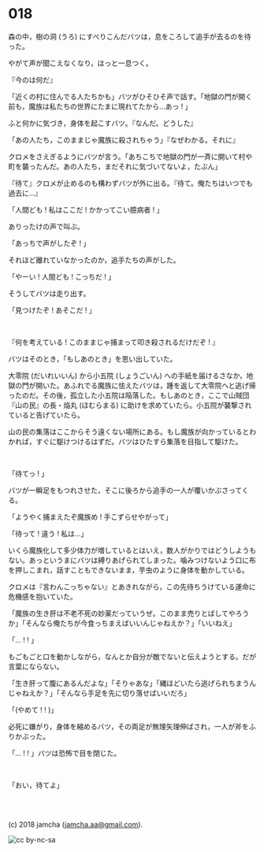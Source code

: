 

# 018

森の中，樹の洞 (うろ) にすべりこんだバツは，息をころして追手が去るのを待った。  

やがて声が聞こえなくなり，ほっと一息つく。  

『今のは何だ』  

「近くの村に住んでる人たちかも」バツがひそひそ声で話す。「地獄の門が開く前も，魔族は私たちの世界にたまに現れてたから…あっ ! 」  

ふと何かに気づき，身体を起こすバツ。『なんだ。どうした』  

「あの人たち，このままじゃ魔族に殺されちゃう」『なぜわかる。それに』  

クロメをさえぎるようにバツが言う。「あちこちで地獄の門が一斉に開いて村や町を襲ったんだ。あの人たち，まだそれに気づいてないよ，たぶん」  

『待て』クロメが止めるのも構わずバツが外に出る。『待て。俺たちはいつでも過去に…』  

「人間ども ! 私はここだ ! かかってこい臆病者 ! 」  

ありったけの声で叫ぶ。  

「あっちで声がしたぞ ! 」  

それほど離れていなかったのか，追手たちの声がした。  

「やーい ! 人間ども ! こっちだ ! 」  

そうしてバツは走り出す。  

「見つけたぞ ! あそこだ ! 」  

<br>  

『何を考えている ! このままじゃ捕まって叩き殺されるだけだぞ ! 』  

バツはそのとき，「もしあのとき」を思い出していた。  

大零院 (だいれいいん) から小五院 (しょうごいん) への手紙を届けるさなか，地獄の門が開いた。あふれでる魔族に怯えたバツは，踵を返して大零院へと逃げ帰ったのだ。その後，孤立した小五院は陥落した。もしあのとき，ここで山賊団『山の民』の長・焔丸 (ほむらまる) に助けを求めていたら。小五院が襲撃されていると告げていたら。  

山の民の集落はここからそう遠くない場所にある。もし魔族が向かっているとわかれば，すぐに駆けつけるはずだ。バツはひたすら集落を目指して駆けた。  

<br>  

「待てっ ! 」  

バツが一瞬足をもつれさせた，そこに後ろから追手の一人が覆いかぶさってくる。  

「ようやく捕まえたぞ魔族め ! 手こずらせやがって」  

「待って ! 違う ! 私は…」  

いくら魔族化して多少体力が増しているとはいえ，数人がかりではどうしようもない。あっというまにバツは縛りあげられてしまった。噛みつけないよう口に布を押しこまれ，話すこともできないまま，芋虫のように身体を動かしている。  

クロメは『言わんこっちゃない』とあきれながら，この先待ちうけている運命に危機感を抱いていた。  

「魔族の生き肝は不老不死の妙薬だっていうぜ。このまま売りとばしてやろうか」「そんなら俺たちが今食っちまえばいいんじゃねえか？」「いいねえ」  

「… ! ! 」  

もごもごと口を動かしながら，なんとか自分が敵でないと伝えようとする。だが言葉にならない。  

「生き肝って腹にあるんだよな」「そりゃあな」「縄ほどいたら逃げられちまうんじゃねえか？」「そんなら手足を先に切り落せばいいだろ」  

「(やめて ! ! )」  

必死に嫌がり，身体を縮めるバツ，その両足が無理矢理伸ばされ，一人が斧をふりかぶった。  

「… ! ! 」バツは恐怖で目を閉じた。  

<br>  

「おい，待てよ」  

<br>  
<br>  

(c) 2018 jamcha (jamcha.aa@gmail.com).  

![cc by-nc-sa](https://i.creativecommons.org/l/by-nc-sa/4.0/88x31.png)  

